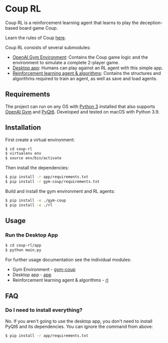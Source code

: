 # Coup RL

Coup RL is a reinforcement learning agent that learns to play the deception-based board game Coup.

Learn the rules of Coup [here](https://www.ultraboardgames.com/coup/game-rules.php).

Coup RL consists of several submodules:
- [OpenAI Gym Environment](./gym-coup): Contains the Coup game logic and the environment to simulate a complete 2-player game.
- [Desktop app](./app): Humans can play against an RL agent with this simple app.
- [Reinforcement learning agent & algorithms](./rl): Contains the structures and algorithms required to train an agent, as well as save and load agents.

## Requirements
The project can run on any OS with [Python 3](https://www.python.org/) installed that also supports [OpenAI Gym](https://gym.openai.com/) and [PyQt6](https://doc.qt.io/qtforpython/).
Developed and tested on macOS with Python 3.9.

## Installation
First create a virtual environment:
```bash
$ cd coup-rl
$ virtualenv env
$ source env/bin/activate
```

Then install the dependencies:
```bash
$ pip install -r app/requirements.txt
$ pip install -r gym-coup/requirements.txt
```

Build and install the gym environment and RL agents:
```bash
$ pip install -e ./gym-coup
$ pip install -e ./rl
```

## Usage
### Run the Desktop App
```bash
$ cd coup-rl/app
$ python main.py
```

For further usage documentation see the individual modules:
- Gym Environment - [gym-coup](./gym-coup/README.md)
- Desktop app - [app](./app/README.md)
- Reinforcement learning agent & algorithms - [rl](./rl/README.md)

## FAQ
### Do I need to install everything?
No. If you aren't going to use the desktop app, you don't need to install PyQt6 and its dependencies. You can ignore the command from above:
```bash
$ pip install -r app/requirements.txt
```

